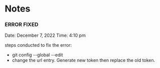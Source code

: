 # Notes

### ERROR FIXED
Date: December 7, 2022
Time: 4:10 pm

steps conducted to fix the error:
- git config --global --edit
- change the url entry. Generate new token then replace the old token.
